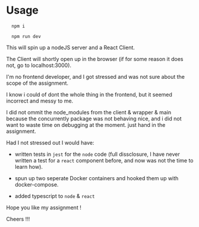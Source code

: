 # Usage

```
  npm i
  
  npm run dev
```

This will spin up a nodeJS server and a React Client.

The Client will shortly open up in the browser (if for some reason it does not, go to localhost:3000).

I'm no frontend developer, and I got stressed and was not sure about the scope of the assignment.

I know i could of dont the whole thing in the frontend, but it seemed incorrect and messy to me.

I did not ommit the node_modules from the client & wrapper & main because the concurrently package was not behaving nice, and i did not want to waste time on debugging at the moment. just hand in the assignment.

Had I not stressed out I would have:
- written tests in `jest` for the `node` code (full dissclosure, I have never written a test for a `react` component before, and now was not the time to learn how).

- spun up two seperate Docker containers and hooked them up with docker-compose.

- added typescript to `node` & `react`

Hope you like my assignment !

Cheers !!!